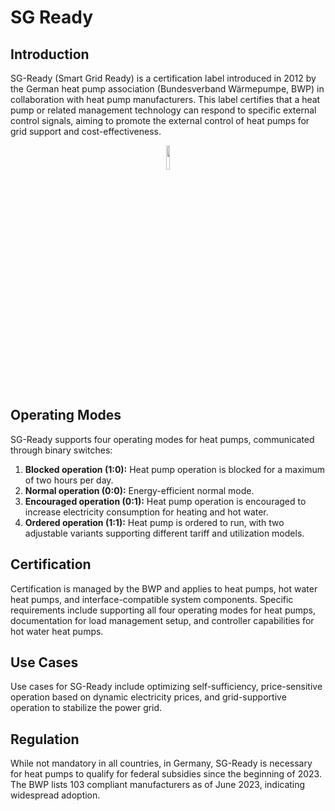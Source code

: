 # SG Ready


## Introduction
SG-Ready (Smart Grid Ready) is a certification label introduced in 2012 by the German heat pump association (Bundesverband Wärmepumpe, BWP) in collaboration with heat pump manufacturers. This label certifies that a heat pump or related management technology can respond to specific external control signals, aiming to promote the external control of heat pumps for grid support and cost-effectiveness.

<div align=center>
<img width="10%" src="./img/hp/sgready.jpg"/>
</div>


## Operating Modes
SG-Ready supports four operating modes for heat pumps, communicated through binary switches:

1. **Blocked operation (1:0):** Heat pump operation is blocked for a maximum of two hours per day.
2. **Normal operation (0:0):** Energy-efficient normal mode.
3. **Encouraged operation (0:1):** Heat pump operation is encouraged to increase electricity consumption for heating and hot water.
4. **Ordered operation (1:1):** Heat pump is ordered to run, with two adjustable variants supporting different tariff and utilization models.

## Certification
Certification is managed by the BWP and applies to heat pumps, hot water heat pumps, and interface-compatible system components. Specific requirements include supporting all four operating modes for heat pumps, documentation for load management setup, and controller capabilities for hot water heat pumps.

## Use Cases
Use cases for SG-Ready include optimizing self-sufficiency, price-sensitive operation based on dynamic electricity prices, and grid-supportive operation to stabilize the power grid.

## Regulation
While not mandatory in all countries, in Germany, SG-Ready is necessary for heat pumps to qualify for federal subsidies since the beginning of 2023. The BWP lists 103 compliant manufacturers as of June 2023, indicating widespread adoption.
